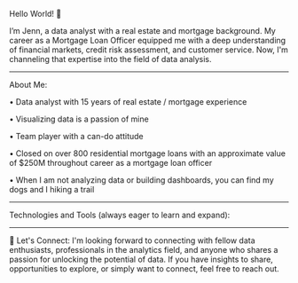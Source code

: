 Hello World! 👋

I’m Jenn, a data analyst with a real estate and mortgage background.  My career as a Mortgage Loan Officer equipped me with a deep understanding of financial markets, credit risk assessment, and customer service. Now, I'm channeling that expertise into the field of data analysis.
____________________________________________________________________________________
About Me:

•	Data analyst with 15 years of real estate / mortgage experience

•	Visualizing data is a passion of mine

•	Team player with a can-do attitude

•	Closed on over 800 residential mortgage loans with an approximate value of $250M throughout career as a mortgage loan officer

•	When I am not analyzing data or building dashboards, you can find my dogs and I hiking a trail

____________________________________________________________________________________
Technologies and Tools (always eager to learn and expand):
      

____________________________________________________________________________________
📲 Let's Connect:
I'm looking forward to connecting with fellow data enthusiasts, professionals in the analytics field,
and anyone who shares a passion for unlocking the potential of data. If you have insights to share,
opportunities to explore, or simply want to connect, feel free to reach out. 
 



